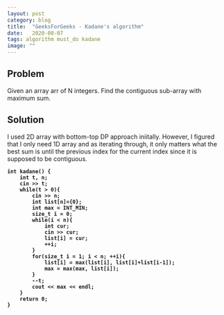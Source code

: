 ```yaml
---
layout: post
category: blog
title:  "GeeksForGeeks - Kadane's algorithm"
date:   2020-08-07
tags: algorithm must_do kadane
image: ""
---
```


## Problem
Given an array arr of N integers. Find the contiguous sub-array with maximum sum.


## Solution
I used 2D array with bottom-top DP approach iniitally. 
However, I figured that I only need 1D array and as iterating through, it only matters what the best sum is until the previous index for the current index since it is supposed to be contiguous.
<pre><code><strong>int kadane() {
    int t, n;
    cin >> t;
    while(t > 0){
        cin >> n;
        int list[n]={0};
        int max = INT_MIN;
        size_t i = 0;
        while(i < n){
            int cur;
            cin >> cur;
            list[i] = cur;
            ++i;
        }
        for(size_t i = 1; i < n; ++i){
            list[i] = max(list[i], list[i]+list[i-1]);
            max = max(max, list[i]);
        }
        --t;
        cout << max << endl;
    }
    return 0;
}</strong></code></pre>